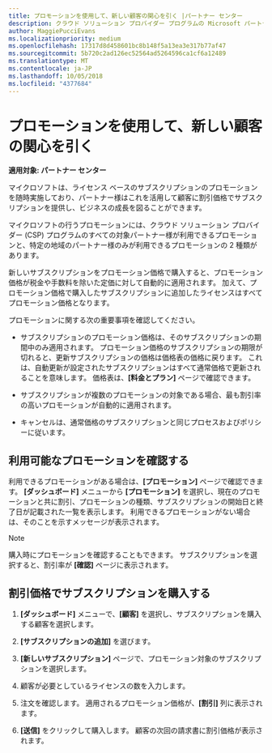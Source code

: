 ```yaml
---
title: プロモーションを使用して、新しい顧客の関心を引く |パートナー センター
description: クラウド ソリューション プロバイダー プログラムの Microsoft パートナーは、プロモーション価格でサブスクリプションを購入し、顧客に割引価格で販売することができます。
author: MaggiePucciEvans
ms.localizationpriority: medium
ms.openlocfilehash: 17317d8d458601bc8b148f5a13ea3e317b77af47
ms.sourcegitcommit: 5b720c2ad126ec52564ad5264596ca1cf6a12489
ms.translationtype: MT
ms.contentlocale: ja-JP
ms.lasthandoff: 10/05/2018
ms.locfileid: "4377684"
---
```

# <a name="use-promotions-to-attract-new-customers"></a>プロモーションを使用して、新しい顧客の関心を引く  

**適用対象: パートナー センター**

<!--[FWLink: https://go.microsoft.com/fwlink/?linkid=852469]-->

マイクロソフトは、ライセンス ベースのサブスクリプションのプロモーションを随時実施しており、パートナー様はこれを活用して顧客に割引価格でサブスクリプションを提供し、ビジネスの成長を図ることができます。 

マイクロソフトの行うプロモーションには、クラウド ソリューション プロバイダー (CSP) プログラムのすべての対象パートナー様が利用できるプロモーションと、特定の地域のパートナー様のみが利用できるプロモーションの 2 種類があります。

新しいサブスクリプションをプロモーション価格で購入すると、プロモーション価格が税金や手数料を除いた定価に対して自動的に適用されます。 加えて、プロモーション価格で購入したサブスクリプションに追加したライセンスはすべてプロモーション価格となります。 

プロモーションに関する次の重要事項を確認してください。

-   サブスクリプションのプロモーション価格は、そのサブスクリプションの期間中のみ適用されます。 プロモーション価格のサブスクリプションの期限が切れると、更新サブスクリプションの価格は価格表の価格に戻ります。 これは、自動更新が設定されたサブスクリプションはすべて通常価格で更新されることを意味します。 価格表は、**[料金とプラン]** ページで確認できます。 

-   サブスクリプションが複数のプロモーションの対象である場合、最も割引率の高いプロモーションが自動的に適用されます。

-   キャンセルは、通常価格のサブスクリプションと同じプロセスおよびポリシーに従います。

## <a name="see-available-promotions"></a>利用可能なプロモーションを確認する

利用できるプロモーションがある場合は、**[プロモーション]** ページで確認できます。 **[ダッシュボード]** メニューから **[プロモーション]** を選択し、現在のプロモーションと共に割引、プロモーションの種類、サブスクリプションの開始日と終了日が記載された一覧を表示します。 利用できるプロモーションがない場合は、そのことを示すメッセージが表示されます。 

> [!NOTE]  
> 購入時にプロモーションを確認することもできます。 サブスクリプションを選択すると、割引率が **[確認]** ページに表示されます。

## <a name="purchase-subscriptions-at-promotion-prices"></a>割引価格でサブスクリプションを購入する

1. **[ダッシュボード]** メニューで、**[顧客]** を選択し、サブスクリプションを購入する顧客を選択します。 

2.  **[サブスクリプションの追加]** を選びます。

3. **[新しいサブスクリプション]** ページで、プロモーション対象のサブスクリプションを選択します。

4. 顧客が必要としているライセンスの数を入力します。 

5. 注文を確認します。 適用されるプロモーション価格が、**[割引]** 列に表示されます。  

6.  **[送信]** をクリックして購入します。 顧客の次回の請求書に割引価格が表示されます。  



